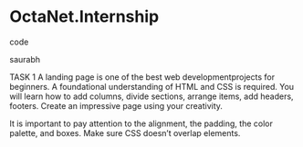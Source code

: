 # OctaNet.Internship
code
<p>saurabh</p>
TASK 1
A landing page is one of the best web developmentprojects for beginners. A foundational understanding of HTML and CSS is required. You will learn how to add columns, divide sections, arrange items, add headers, footers. Create an impressive page using your creativity.

It is important to pay attention to the alignment, the padding, the color palette, and boxes. Make sure CSS
doesn’t overlap elements.